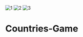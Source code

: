 ![1](https://user-images.githubusercontent.com/88625659/174627684-64195c48-55b6-4ddf-9934-132423490503.png)
![2](https://user-images.githubusercontent.com/88625659/174627700-62e6942c-313b-4f21-92ef-98f451770431.png)
![3](https://user-images.githubusercontent.com/88625659/174627705-38d1cc4d-e286-439e-bf8f-32f4af41fcdd.png)
# Countries-Game
